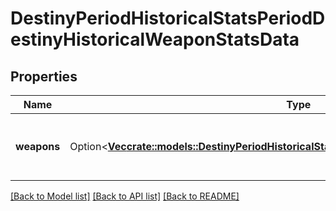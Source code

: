 # DestinyPeriodHistoricalStatsPeriodDestinyHistoricalWeaponStatsData

## Properties

Name | Type | Description | Notes
------------ | ------------- | ------------- | -------------
**weapons** | Option<[**Vec<crate::models::DestinyPeriodHistoricalStatsPeriodDestinyHistoricalWeaponStats>**](Destiny.HistoricalStats.DestinyHistoricalWeaponStats.md)> | List of weapons and their perspective values. | [optional]

[[Back to Model list]](../README.md#documentation-for-models) [[Back to API list]](../README.md#documentation-for-api-endpoints) [[Back to README]](../README.md)


